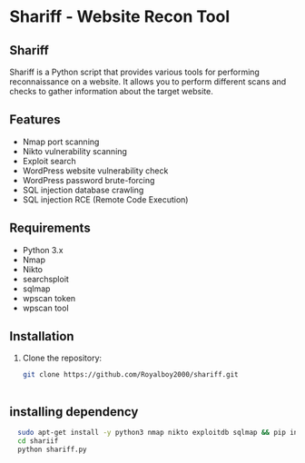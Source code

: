 # Shariff - Website Recon Tool

## Shariff

Shariff is a Python script that provides various tools for performing reconnaissance on a website. It allows you to perform different scans and checks to gather information about the target website.

## Features

- Nmap port scanning
- Nikto vulnerability scanning
- Exploit search
- WordPress website vulnerability check
- WordPress password brute-forcing
- SQL injection database crawling
- SQL injection RCE (Remote Code Execution)

## Requirements

- Python 3.x
- Nmap
- Nikto
- searchsploit
- sqlmap
- wpscan token
- wpscan tool

## Installation

1. Clone the repository:

   ```bash
   git clone https://github.com/Royalboy2000/shariff.git
 
## installing dependency 
  
  ```bash
    sudo apt-get install -y python3 nmap nikto exploitdb sqlmap && pip install wpscan 
    cd shariif 
    python shariff.py
